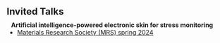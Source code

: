 <h1 id="invited-talks"></h1>

<h2 style="margin: 60px 0px 10px;">Invited Talks</h2>


<h4 style="margin:0 10px 0;">Artificial intelligence-powered electronic skin for stress monitoring</h4>
<ul style="margin:0 0 5px;">
  <li><a href="https://www.mrs.org/meetings-events/spring-meetings-exhibits/2024-mrs-spring-meeting">Materials Research Society (MRS) spring 2024</a></li>
</ul>


